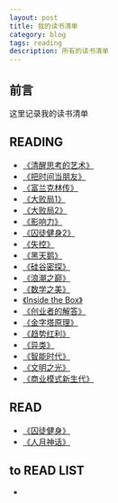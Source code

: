 ```yaml
---
layout: post
title: 我的读书清单
category: blog
tags: reading
description: 所有的读书清单
---
```


## 前言
这里记录我的读书清单

## READING
+ [《清醒思考的艺术》][0]
+ [《把时间当朋友》][1]
+ [《富兰克林传》][2]
+ [《大败局1》][3]
+ [《大败局2》][4]
+ [《影响力》][5]
+ [《囚徒健身2》][6]
+ [《失控》][8]
+ [《黑天鹅》][9]
+ [《硅谷密探》][10]
+ [《浪潮之巅》][11]
+ [《数学之美》][12]
+ [《Inside the Box》][14]
+ [《创业者的解答》][15]
+ [《金字塔原理》][16]
+ [《趋势红利》][17]
+ [《异类》][18]
+ [《智能时代》][19]
+ [《文明之光》][20]
+ [《商业模式新生代》][21]

## READ
+ [《囚徒健身》][7]
+ [《人月神话》][13]



## to READ LIST
+ 





[0]: https://book.douban.com/subject/20492550/ "清醒思考的艺术"
[1]: https://book.douban.com/subject/25749845/ "把时间当朋友"
[2]: https://book.douban.com/subject/26371154/ "富兰克林传"
[3]: https://book.douban.com/subject/25908391/ "大败局1"
[4]: https://book.douban.com/subject/25908390/ "大败局2"
[5]: https://book.douban.com/subject/5287474/ "影响力"
[6]: https://book.douban.com/subject/26126563/ "囚徒健身2"
[7]: https://book.douban.com/subject/25717097/ "囚徒健身"
[8]: https://book.douban.com/subject/5375620/ "失控"
[9]: https://book.douban.com/subject/6854525/ "黑天鹅"
[10]: https://book.douban.com/subject/26857852/ "硅谷密探"
[11]: https://book.douban.com/subject/6709783/ "浪潮之巅"
[12]: https://book.douban.com/subject/26163454/ "数学之美"
[13]: https://book.douban.com/subject/1102259/ "人月神话"
[14]: f
[15]: f
[16]: f
[17]: f
[18]: f
[19]: f
[20]: f
[21]: f










